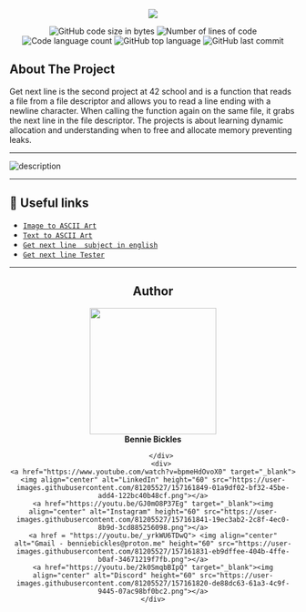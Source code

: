 <p align="center">
  <img src="https://zupimages.net/up/22/37/atpo.png" />
</p>

<p align="center">
	<img alt="GitHub code size in bytes" src="https://img.shields.io/github/languages/code-size/BennieBickles/GetNextLine?color=blueviolet" />
	<img alt="Number of lines of code" src="https://img.shields.io/tokei/lines/github/BennieBickles/GetNextLine?color=blueviolet" />
	<img alt="Code language count" src="https://img.shields.io/github/languages/count/BennieBickles/GetNextLine?color=blue" />
	<img alt="GitHub top language" src="https://img.shields.io/github/languages/top/BennieBickles/GetNextLine?color=blue" />
	<img alt="GitHub last commit" src="https://img.shields.io/github/last-commit/BennieBickles/GetNextLine?color=brightgreen" />
</p>


<!-- ABOUT THE PROJECT -->
## About The Project

Get next line is the second project at 42 school and is a function that reads a file from a file descriptor and allows you to read a line ending with a newline character. When calling the function again on the same file, it grabs the next line in the file descriptor.
The projects is about learning dynamic allocation and understanding when to free and allocate memory preventing leaks.

______________________________________________________

![description](https://zupimages.net/up/22/37/sa35.png)

______________________________________________________

## :pushpin: Useful links

* [`Image to ASCII Art`](https://emojicombos.com/dot-art-generator)
* [`Text to ASCII Art`](http://patorjk.com/software/taag/#p=display&f=Graffiti&t=Type%20Something%20)
* [`Get next line  subject in english`](https://github.com/Surfi89/42cursus/blob/main/Subject%20PDFs/01_get_next_line_en.pdf)
* [`Get next line Tester`](https://github.com/Tripouille/gnlTester)

______________________________________________________

<h2  align="center" id="author">Author</h2>
<div align="center">
	<div>
	<img height="222em" src="https://zupimages.net/up/22/37/nw50.png">
	</div>
	<div>
		<strong> Bennie Bickles </strong>

    	</div>
    	<div>
  	<a href="https://www.youtube.com/watch?v=bpmeHdOvoX0" target="_blank"><img align="center" alt="LinkedIn" height="60" src="https://user-images.githubusercontent.com/81205527/157161849-01a9df02-bf32-45be-add4-122bc40b48cf.png"></a>
	<a href="https://youtu.be/GJ0mO8P37Eg" target="_blank"><img align="center" alt="Instagram" height="60" src="https://user-images.githubusercontent.com/81205527/157161841-19ec3ab2-2c8f-4ec0-8b9d-3cd885256098.png"></a>
	<a href = "https://youtu.be/_yrkWU6TDwQ"> <img align="center" alt="Gmail - benniebickles@proton.me" height="60" src="https://user-images.githubusercontent.com/81205527/157161831-eb9dffee-404b-4ffe-b0af-34671219f7fb.png"></a>
	<a href="https://youtu.be/2k0SmqbBIpQ" target="_blank"><img align="center" alt="Discord" height="60" src="https://user-images.githubusercontent.com/81205527/157161820-de88dc63-61a3-4c9f-9445-07ac98bf0bc2.png"></a>
	</div>
</div>
